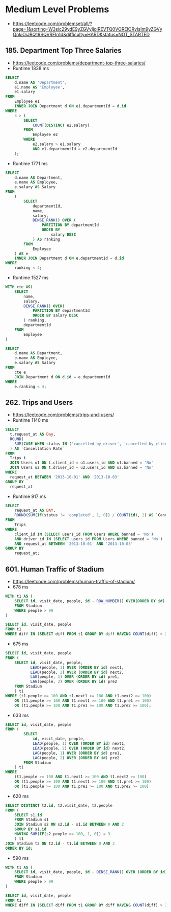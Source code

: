 # Medium Level Problems

- https://leetcode.com/problemset/all/?page=1&sorting=W3sic29ydE9yZGVyIjoiREVTQ0VORElORyIsIm9yZGVyQnkiOiJBQ19SQVRFIn1d&difficulty=HARD&status=NOT_STARTED


## 185. Department Top Three Salaries

- https://leetcode.com/problems/department-top-three-salaries/
- Runtime 1838 ms
```sql
SELECT
    d.name AS 'Department',
    e1.name AS 'Employee',
    e1.salary
FROM
    Employee e1
    INNER JOIN Department d ON e1.departmentId = d.id
WHERE
    3 > (
        SELECT
            COUNT(DISTINCT e2.salary)
        FROM
            Employee e2
        WHERE
            e2.salary > e1.salary
            AND e1.departmentId = e2.departmentId
    );
```

- Runtime 1771 ms
```sql
SELECT
    d.name AS Department,
    e.name AS Employee,
    e.salary AS Salary
FROM
    (
        SELECT
            departmentId,
            name,
            salary,
            DENSE_RANK() OVER (
                PARTITION BY departmentId
                ORDER BY
                    salary DESC
            ) AS ranking
        FROM
            Employee
    ) AS e
    INNER JOIN Department d ON e.departmentId = d.id
WHERE
    ranking < 4;
```

- Runtime 1527 ms
```sql
WITH cte AS(
    SELECT
        name,
        salary,
        DENSE_RANK() OVER(
            PARTITION BY departmentId
            ORDER BY salary DESC
        ) ranking,
        departmentId
    FROM
        Employee
)

SELECT
    d.name AS Department,
    e.name AS Employee,
    e.salary AS Salary
FROM
    cte e
    JOIN Department d ON d.id = e.departmentId
WHERE
    e.ranking < 4;
```

## 262. Trips and Users

- https://leetcode.com/problems/trips-and-users/
- Runtime 1140 ms
```sql
SELECT 
  t.request_at AS Day, 
  ROUND(
    SUM(CASE WHEN status IN ('cancelled_by_driver', 'cancelled_by_client') THEN 1 ELSE 0 END) / COUNT(t.id), 2
  ) AS `Cancellation Rate`
FROM 
  Trips t 
  JOIN Users u1 ON t.client_id = u1.users_id AND u1.banned = 'No'
  JOIN Users u2 ON t.driver_id = u2.users_id AND u2.banned = 'No'
WHERE 
  request_at BETWEEN '2013-10-01' AND '2013-10-03'
GROUP BY 
  request_at
```

- Runtime 917 ms
```sql
SELECT
    request_at AS DAY,
    ROUND(SUM(IF(status != 'completed', 1, 0)) / COUNT(id), 2) AS `Cancellation Rate`
FROM
    Trips
WHERE
    client_id IN (SELECT users_id FROM Users WHERE banned = 'No')
    AND driver_id IN (SELECT users_id FROM Users WHERE banned = 'No')
    AND request_at BETWEEN '2013-10-01' AND '2013-10-03'
GROUP BY
    request_at;
```

## 601. Human Traffic of Stadium

- https://leetcode.com/problems/human-traffic-of-stadium/
- 678 ms
```sql
WITH t1 AS (
    SELECT id, visit_date, people, id - ROW_NUMBER() OVER(ORDER BY id) AS diff
    FROM Stadium
    WHERE people > 99
)

SELECT id, visit_date, people
FROM t1
WHERE diff IN (SELECT diff FROM t1 GROUP BY diff HAVING COUNT(diff) > 2);
```


- 675 ms
```sql
SELECT id, visit_date, people
FROM (
    SELECT id, visit_date, people,
           LEAD(people, 1) OVER (ORDER BY id) next1,
           LEAD(people, 2) OVER (ORDER BY id) next2,
           LAG(people, 1) OVER (ORDER BY id) pre1,
           LAG(people, 2) OVER (ORDER BY id) pre2
    FROM Stadium
    ) t1 
WHERE (t1.people >= 100 AND t1.next1 >= 100 AND t1.next2 >= 100) 
    OR (t1.people >= 100 AND t1.next1 >= 100 AND t1.pre1 >= 100)  
    OR (t1.people >= 100 AND t1.pre1 >= 100 AND t1.pre2 >= 100); 
```

- 633 ms
```sql
SELECT id, visit_date, people
FROM (
        SELECT
            id, visit_date, people,
            LEAD(people, 1) OVER (ORDER BY id) next1,
            LEAD(people, 2) OVER (ORDER BY id) next2,
            LAG(people, 1) OVER (ORDER BY id) pre1,
            LAG(people, 2) OVER (ORDER BY id) pre2
        FROM Stadium
    ) t1 
WHERE
    (t1.people >= 100 AND t1.next1 >= 100 AND t1.next2 >= 100) 
    OR (t1.people >= 100 AND t1.next1 >= 100 AND t1.pre1 >= 100)  
    OR (t1.people >= 100 AND t1.pre1 >= 100 AND t1.pre2 >= 100)
```

- 620 ms
```sql
SELECT DISTINCT t2.id, t2.visit_date, t2.people
FROM (
    SELECT s1.id
    FROM Stadium s1
    JOIN Stadium s2 ON s2.id - s1.id BETWEEN 0 AND 2
    GROUP BY s1.id
    HAVING SUM(IF(s2.people >= 100, 1, 0)) = 3
    ) t1
JOIN Stadium t2 ON t2.id - t1.id BETWEEN 0 AND 2
ORDER BY id;
```

- 590 ms
```sql
WITH t1 AS (
    SELECT id, visit_date, people, id - DENSE_RANK() OVER (ORDER BY id) AS diff
    FROM Stadium
    WHERE people > 99
)

SELECT id, visit_date, people
FROM t1
WHERE diff IN (SELECT diff FROM t1 GROUP BY diff HAVING COUNT(diff) > 2)
```
